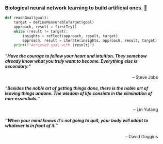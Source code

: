### Biological neural network learning to build artificial ones. 🤖

```python
def reachGoal(goal):
    target = defineMeasurableTarget(goal)
    approach, result = firstTry()
    while (result != target):
        insights = reflect(approach, result, target)
        approach, result = iterate(insights, approach, result, target)
    print(f"Achieved goal with {result}")
```

#### *"Have the courage to follow your heart and intuition. They somehow already know what you truly want to become. Everything else is secondary."* <br>
<div style="text-align: right">– Steve Jobs</div>

#### *"Besides the noble art of getting things done, there is the noble art of leaving things undone. The wisdom of life consists in the elimination of non-essentials."* <br>
<div style="text-align: right">– Lin Yutang</div>

#### *“When your mind knows it’s not going to quit, your body will adapt to whatever is in front of it.”* <br>
<div style="text-align: right">– David Goggins</div>


<!--
Things I could add:
- Kaggle
- X
- LinkedIn
- Instagram
- Stackoverflow
- Leetcode
-->
